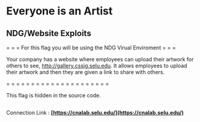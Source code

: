 # Everyone is an Artist
## NDG/Website Exploits


= = = For this flag you will be using the NDG Virual Enviroment = = =

Your company has a website where employees can upload their artwork for others to see, http://gallery.cssig.selu.edu. It allows employees to upload their artwork and then they are given a link to share with others. 

= = = = = = = = = = = = = = = = = = = = =

This flag is hidden in the source code. 

##
Connection Link : 
**[https://cnalab.selu.edu/](https://cnalab.selu.edu/)**